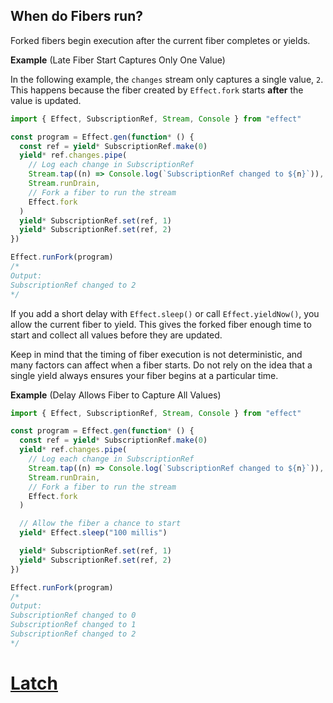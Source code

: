 ## When do Fibers run?

Forked fibers begin execution after the current fiber completes or yields.

**Example** (Late Fiber Start Captures Only One Value)

In the following example, the `changes` stream only captures a single value, `2`.
This happens because the fiber created by `Effect.fork` starts **after** the value is updated.

```ts twoslash
import { Effect, SubscriptionRef, Stream, Console } from "effect"

const program = Effect.gen(function* () {
  const ref = yield* SubscriptionRef.make(0)
  yield* ref.changes.pipe(
    // Log each change in SubscriptionRef
    Stream.tap((n) => Console.log(`SubscriptionRef changed to ${n}`)),
    Stream.runDrain,
    // Fork a fiber to run the stream
    Effect.fork
  )
  yield* SubscriptionRef.set(ref, 1)
  yield* SubscriptionRef.set(ref, 2)
})

Effect.runFork(program)
/*
Output:
SubscriptionRef changed to 2
*/
```

If you add a short delay with `Effect.sleep()` or call `Effect.yieldNow()`, you allow the current fiber to yield. This gives the forked fiber enough time to start and collect all values before they are updated.

<Aside type="caution" title="Fiber Execution is Non-Deterministic">
  Keep in mind that the timing of fiber execution is not deterministic,
  and many factors can affect when a fiber starts. Do not rely on the idea
  that a single yield always ensures your fiber begins at a particular
  time.
</Aside>

**Example** (Delay Allows Fiber to Capture All Values)

```ts twoslash ins={14}
import { Effect, SubscriptionRef, Stream, Console } from "effect"

const program = Effect.gen(function* () {
  const ref = yield* SubscriptionRef.make(0)
  yield* ref.changes.pipe(
    // Log each change in SubscriptionRef
    Stream.tap((n) => Console.log(`SubscriptionRef changed to ${n}`)),
    Stream.runDrain,
    // Fork a fiber to run the stream
    Effect.fork
  )

  // Allow the fiber a chance to start
  yield* Effect.sleep("100 millis")

  yield* SubscriptionRef.set(ref, 1)
  yield* SubscriptionRef.set(ref, 2)
})

Effect.runFork(program)
/*
Output:
SubscriptionRef changed to 0
SubscriptionRef changed to 1
SubscriptionRef changed to 2
*/
```

# [Latch](https://effect.website/docs/concurrency/latch/)
